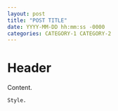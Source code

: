 ```yaml
---
layout: post
title: "POST TITLE"
date: YYYY-MM-DD hh:mm:ss -0000
categories: CATEGORY-1 CATEGORY-2
---
```


# Header

Content.

```
Style.
```